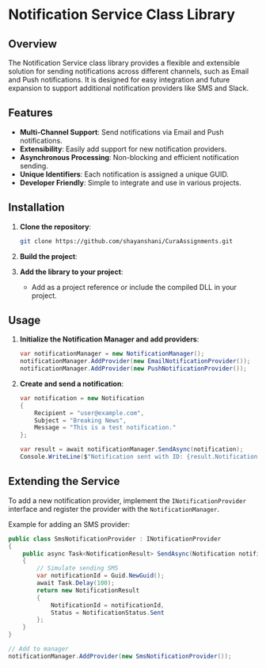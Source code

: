 # Notification Service Class Library

## Overview

The Notification Service class library provides a flexible and extensible solution for sending notifications across different channels, such as Email and Push notifications. It is designed for easy integration and future expansion to support additional notification providers like SMS and Slack.

## Features

- **Multi-Channel Support**: Send notifications via Email and Push notifications.
- **Extensibility**: Easily add support for new notification providers.
- **Asynchronous Processing**: Non-blocking and efficient notification sending.
- **Unique Identifiers**: Each notification is assigned a unique GUID.
- **Developer Friendly**: Simple to integrate and use in various projects.

## Installation

1. **Clone the repository**:
    ```bash
    git clone https://github.com/shayanshani/CuraAssignments.git
    ```

2. **Build the project**:

3. **Add the library to your project**:
    - Add as a project reference or include the compiled DLL in your project.

## Usage

1. **Initialize the Notification Manager and add providers**:
    ```csharp
    var notificationManager = new NotificationManager();
    notificationManager.AddProvider(new EmailNotificationProvider());
    notificationManager.AddProvider(new PushNotificationProvider());
    ```

2. **Create and send a notification**:
    ```csharp
    var notification = new Notification
    {
        Recipient = "user@example.com",
        Subject = "Breaking News",
        Message = "This is a test notification."
    };

    var result = await notificationManager.SendAsync(notification);
    Console.WriteLine($"Notification sent with ID: {result.NotificationId}");
    ```

## Extending the Service

To add a new notification provider, implement the `INotificationProvider` interface and register the provider with the `NotificationManager`.

Example for adding an SMS provider:
```csharp
public class SmsNotificationProvider : INotificationProvider
{
    public async Task<NotificationResult> SendAsync(Notification notification)
    {
        // Simulate sending SMS
        var notificationId = Guid.NewGuid();
        await Task.Delay(100);
        return new NotificationResult
        {
            NotificationId = notificationId,
            Status = NotificationStatus.Sent
        };
    }
}

// Add to manager
notificationManager.AddProvider(new SmsNotificationProvider());
```
